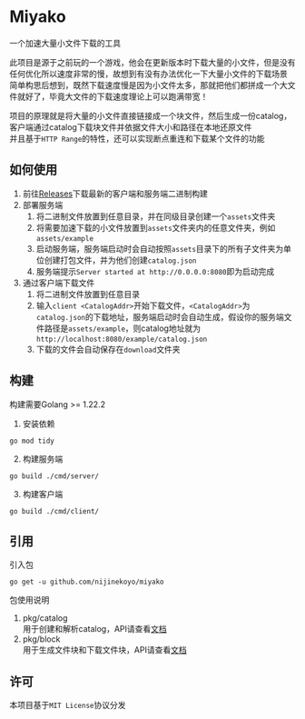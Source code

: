 # Miyako
一个加速大量小文件下载的工具

此项目是源于之前玩的一个游戏，他会在更新版本时下载大量的小文件，但是没有任何优化所以速度非常的慢，故想到有没有办法优化一下大量小文件的下载场景  
简单构思后想到，既然下载速度慢是因为小文件太多，那就把他们都拼成一个大文件就好了，毕竟大文件的下载速度理论上可以跑满带宽！

项目的原理就是将大量的小文件直接链接成一个块文件，然后生成一份catalog，客户端通过catalog下载块文件并依据文件大小和路径在本地还原文件  
并且基于`HTTP Range`的特性，还可以实现断点重连和下载某个文件的功能

## 如何使用
1. 前往[Releases](https://github.com/nijinekoyo/miyako/releases)下载最新的客户端和服务端二进制构建
2. 部署服务端
   1. 将二进制文件放置到任意目录，并在同级目录创建一个`assets`文件夹
   2. 将需要加速下载的小文件放置到`assets`文件夹内的任意文件夹，例如`assets/example`
   3. 启动服务端，服务端启动时会自动按照`assets`目录下的所有子文件夹为单位创建打包文件，并为他们创建`catalog.json`
   4. 服务端提示`Server started at http://0.0.0.0:8080`即为启动完成
3. 通过客户端下载文件
   1. 将二进制文件放置到任意目录
   2. 输入`client <CatalogAddr>`开始下载文件，`<CatalogAddr>`为`catalog.json`的下载地址，服务端启动时会自动生成，假设你的服务端文件路径是`assets/example`，则catalog地址就为`http://localhost:8080/example/catalog.json`
   3. 下载的文件会自动保存在`download`文件夹

## 构建
构建需要Golang >= 1.22.2
1. 安装依赖
``` shell
go mod tidy
```
2. 构建服务端
``` shell
go build ./cmd/server/
```
3. 构建客户端
``` shell
go build ./cmd/client/
```

## 引用
引入包
```
go get -u github.com/nijinekoyo/miyako
```
包使用说明
1. pkg/catalog  
用于创建和解析catalog，API请查看[文档](https://pkg.go.dev/github.com/nijinekoyo/miyako/pkg/catalog)
2. pkg/block  
用于生成文件块和下载文件块，API请查看[文档](https://pkg.go.dev/github.com/nijinekoyo/miyako/pkg/block)

## 许可
本项目基于`MIT License`协议分发